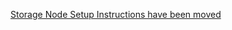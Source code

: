 [Storage Node Setup Instructions have been moved](https://github.com/storj/storj/wiki/Storage-Node-Setup-Instructions)
